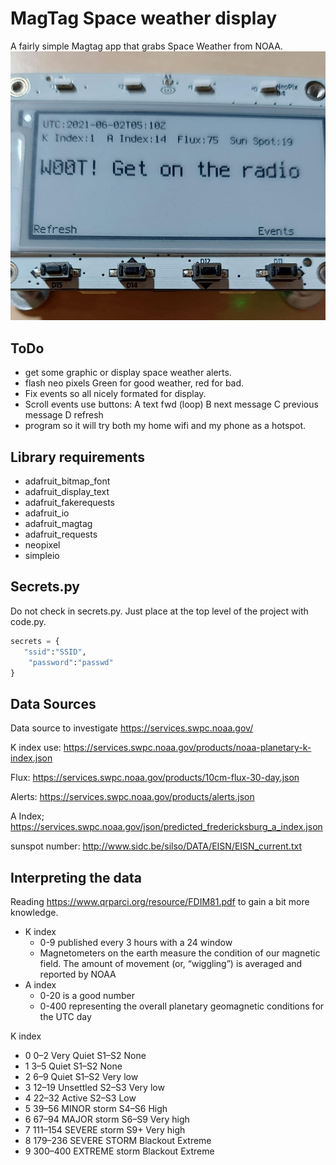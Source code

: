 # MagTag Space weather display
A fairly simple Magtag app that grabs Space Weather from NOAA.
![Good Weather](https://github.com/mpechner/sunweather/blob/fc4e25f51ec372b5decef6b9592917a9939fe0f5/goodweather.jpg)
## ToDo
* get some graphic or display space weather alerts.
* flash neo pixels Green for good weather, red for bad.
* Fix events so all nicely formated for display.
* Scroll events use buttons: A text fwd (loop) B next message C previous message D refresh  
* program so it will try both my home wifi and my phone as a hotspot.
## Library requirements
* adafruit_bitmap_font
* adafruit_display_text
* adafruit_fakerequests
* adafruit_io
* adafruit_magtag
* adafruit_requests
* neopixel
* simpleio
## Secrets.py
Do not check in secrets.py.  Just place at the top level of the project with code.py.
```python
secrets = {
   "ssid":"SSID",
    "password":"passwd"
}
```
## Data Sources

Data source to investigate  https://services.swpc.noaa.gov/

K index use: https://services.swpc.noaa.gov/products/noaa-planetary-k-index.json

Flux: https://services.swpc.noaa.gov/products/10cm-flux-30-day.json

Alerts: https://services.swpc.noaa.gov/products/alerts.json

A Index; https://services.swpc.noaa.gov/json/predicted_fredericksburg_a_index.json

sunspot number: http://www.sidc.be/silso/DATA/EISN/EISN_current.txt

## Interpreting the data
Reading https://www.qrparci.org/resource/FDIM81.pdf to gain a bit more knowledge.

* K index 
  * 0-9 published every 3 hours with a 24 window
  * Magnetometers on the earth measure the condition of our magnetic field. The amount of movement (or, “wiggling”) is averaged and reported by NOAA
* A index 
  * 0-20 is a good number
  * 0-400 representing the overall planetary geomagnetic conditions for the UTC day

K index
* 0 0–2 Very Quiet S1–S2 None
* 1 3–5 Quiet S1–S2 None
* 2 6–9 Quiet S1–S2 Very low
* 3 12–19 Unsettled S2–S3 Very low
* 4 22–32 Active S2–S3 Low
* 5 39–56 MINOR storm S4–S6 High
* 6 67–94 MAJOR storm S6–S9 Very high
* 7 111–154 SEVERE storm S9+ Very high
* 8 179–236 SEVERE STORM Blackout Extreme
* 9 300–400 EXTREME storm Blackout Extreme


